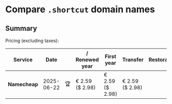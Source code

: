 # Compare `.shortcut` domain names

## Summary

Pricing (excluding taxes):

| Service | Date |  | / Renewed year | First year | Transfer | Restoration |
|--|--|--|--|--|--|--|
| **Namecheap** | 2025-06-22 | 🏆 | € 2.59<br>($ 2.98) | € 2.59<br>($ 2.98) | € 2.59<br>($ 2.98) |  |
